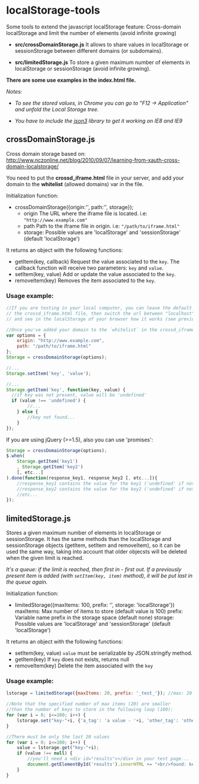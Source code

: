 localStorage-tools
==================

Some tools to extend the javascript localStorage feature: Cross-domain localStorage and limit the number of elements (avoid infinite growing)

* **src/crossDomainStorage.js**
  It allows to share values in localStorage or sessionStorage between different domains (or subdomains).

* **src/limitedStorage.js**
  To store a given maximum number of elements in localStorage or sessionStorage (avoid infinite growing).

**There are some use examples in the index.html file.**

*Notes:*

* *To see the stored values, in Chrome you can go to "F12 -> Application" and unfold the Local Storage tree.*

* *You have to include the [json3](http://bestiejs.github.io/json3/) library to get it working on IE8 and IE9*


crossDomainStorage.js
-----------------------

Cross domain storage based on: http://www.nczonline.net/blog/2010/09/07/learning-from-xauth-cross-domain-localstorage/

You need to put the **crossd_iframe.html** file in your server, and add your domain to the **whitelist** (allowed domains) var in the file.

Initialization function:
* crossDomainStorage({origin:'', path:'', storage});
    * origin The URL where the iframe file is located. i.e: `"http://www.example.com"`
    * path Path to the iframe file in origin. i.e: `"/path/to/iframe.html"`
    * storage: Possible values are 'localStorage' and 'sessionStorage' (default 'localStorage')

It returns an object with the following functions:
* getItem(key, callback)
  Request the value associated to the `key`.
  The callback function will receive two parameters: `key` and `value`.
* setItem(key, value)
  Add or update the value associated to the `key`.
* removeItem(key)
  Removes the item associated to the `key`.

### Usage example:

```javascript
//If you are testing in your local computer, you can leave the default values in
// the crossd_iframe.html file, then switch the url between "localhost" and "127.0.0.1",
// and see in the localStorage of your browser how it works (see previous Notes).

//Once you've added your domain to the `whitelist` in the crossd_iframe.html:
var options = {
    origin: "http://www.example.com",
    path: "/path/to/iframe.html"
};
Storage = crossDomainStorage(options);

//...
Storage.setItem('key', 'value');

//...
Storage.getItem('key', function(key, value) {
  //if key was not present, value will be 'undefined'
  if (value !== 'undefined') {
        //...
    } else {
        //key not found...
    }
});

```

If you are using jQuery (>=1.5), also you can use 'promises':

```javascript
Storage = crossDomainStorage(options);
$.when(
    Storage.getItem('key1')
    , Storage.getItem('key2')
    [, etc...]
).done(function(response_key1, response_key2 [, etc...]){
    //response_key1 contains the value for the key1 ('undefined' if not found)
    //response_key2 contains the value for the key2 ('undefined' if not found)
    //etc...
});
```

limitedStorage.js
-----------

Stores a given maximum number of elements in localStorage or sessionStorage.
It has the same methods than the localStorage and sessionStorage objects (getItem, setItem and removeItem), so it can be used the same way, taking into account that older objecsts will be deleted when the given limit is reached.

*It's a queue: if the limit is reached, then first in - first out.*
*If a previously present item is added (with `setItem(key, item)` method), it will be put last in the queue again.*

Initialization function:
* limitedStorage({maxItems: 100, prefix: '', storage: 'localStorage'})
  maxItems: Max number of items to store (default value is 100)
  prefix: Variable name prefix in the storage space (default none)
  storage: Possible values are 'localStorage' and 'sessionStorage' (default 'localStorage')

It returns an object with the following functions:
  * setItem(key, value)
    `value` must be serializable by JSON.stringify method.
  * getItem(key)
    If `key` does not exists, returns null
  * removeItem(key)
    Delete the item associated with the `key`

### Usage example:

```javascript
lstorage = limitedStorage({maxItems: 20, prefix: '_test_'}); //max: 20 items

//Note that the specified number of max items (20) are smaller
//than the number of keys to store in the following loop (100):
for (var i = 0; i<=100; i++) {
    lstorage.set("key-"+i, {'a_tag': 'a value - '+i, 'other_tag': 'other value - '+i});
}

//There must be only the last 20 values
for (var i = 0; i<=100; i++) {
    value = lstorage.get("key-"+i);
    if (value !== null) {
        //you'll need a <div id="results"></div> in your test page...
        document.getElementById('results').innerHTML += "<br/>found: key-"+i+", value: "+JSON.stringify(value);
    }
}
```
